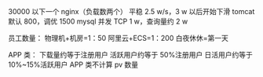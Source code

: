 30000 以下一个 nginx（负载数两个）
平稳 2.5 w/s，3 w 以后开始下滑
tomcat 默认 800，调优 1500
mysql 并发 TCP 1 w，查询量约 2 w


员工数量：
物理机+机房=1：50
阿里云+ECS=1：200
白夜休休=第一天

APP 类：
下载量约等于注册用户
活跃用户约等于 50%注册用户
日活用户约等于 10%~15%活跃用户
APP 类不计算 pv 数量